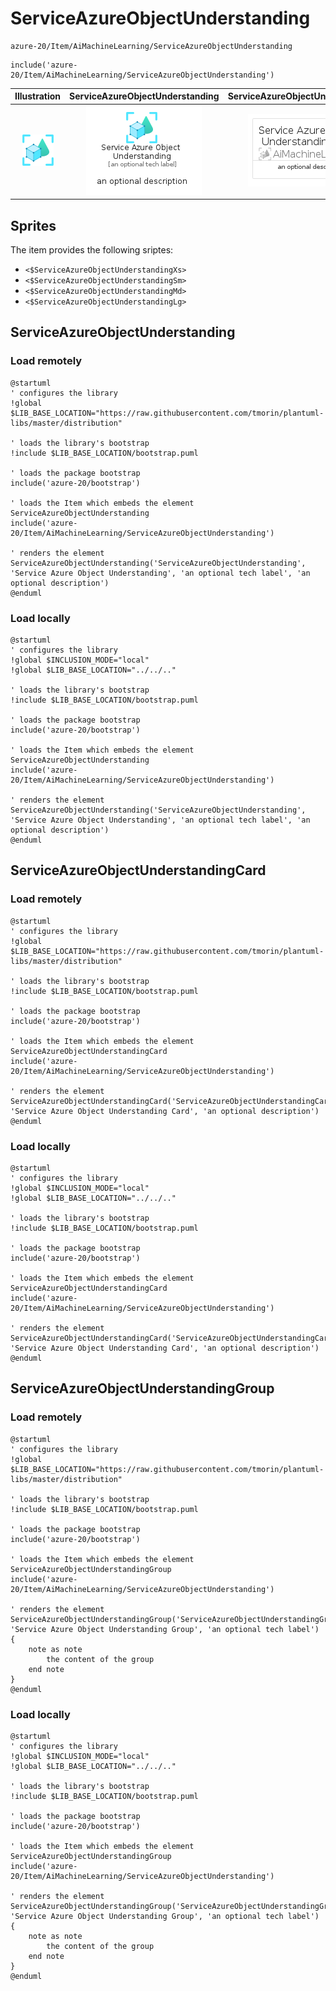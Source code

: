# ServiceAzureObjectUnderstanding


```text
azure-20/Item/AiMachineLearning/ServiceAzureObjectUnderstanding
```

```text
include('azure-20/Item/AiMachineLearning/ServiceAzureObjectUnderstanding')
```



| Illustration | ServiceAzureObjectUnderstanding | ServiceAzureObjectUnderstandingCard | ServiceAzureObjectUnderstandingGroup |
| :---: | :---: | :---: | :---: |
| ![illustration for Illustration](../../../azure-20/Item/AiMachineLearning/ServiceAzureObjectUnderstanding.png) | ![illustration for ServiceAzureObjectUnderstanding](../../../azure-20/Item/AiMachineLearning/ServiceAzureObjectUnderstanding.Local.png) | ![illustration for ServiceAzureObjectUnderstandingCard](../../../azure-20/Item/AiMachineLearning/ServiceAzureObjectUnderstandingCard.Local.png) | ![illustration for ServiceAzureObjectUnderstandingGroup](../../../azure-20/Item/AiMachineLearning/ServiceAzureObjectUnderstandingGroup.Local.png) |



## Sprites
The item provides the following sriptes:

- `<$ServiceAzureObjectUnderstandingXs>`
- `<$ServiceAzureObjectUnderstandingSm>`
- `<$ServiceAzureObjectUnderstandingMd>`
- `<$ServiceAzureObjectUnderstandingLg>`





## ServiceAzureObjectUnderstanding

### Load remotely
```plantuml
@startuml
' configures the library
!global $LIB_BASE_LOCATION="https://raw.githubusercontent.com/tmorin/plantuml-libs/master/distribution"

' loads the library's bootstrap
!include $LIB_BASE_LOCATION/bootstrap.puml

' loads the package bootstrap
include('azure-20/bootstrap')

' loads the Item which embeds the element ServiceAzureObjectUnderstanding
include('azure-20/Item/AiMachineLearning/ServiceAzureObjectUnderstanding')

' renders the element
ServiceAzureObjectUnderstanding('ServiceAzureObjectUnderstanding', 'Service Azure Object Understanding', 'an optional tech label', 'an optional description')
@enduml
```

### Load locally
```plantuml
@startuml
' configures the library
!global $INCLUSION_MODE="local"
!global $LIB_BASE_LOCATION="../../.."

' loads the library's bootstrap
!include $LIB_BASE_LOCATION/bootstrap.puml

' loads the package bootstrap
include('azure-20/bootstrap')

' loads the Item which embeds the element ServiceAzureObjectUnderstanding
include('azure-20/Item/AiMachineLearning/ServiceAzureObjectUnderstanding')

' renders the element
ServiceAzureObjectUnderstanding('ServiceAzureObjectUnderstanding', 'Service Azure Object Understanding', 'an optional tech label', 'an optional description')
@enduml
```

## ServiceAzureObjectUnderstandingCard

### Load remotely
```plantuml
@startuml
' configures the library
!global $LIB_BASE_LOCATION="https://raw.githubusercontent.com/tmorin/plantuml-libs/master/distribution"

' loads the library's bootstrap
!include $LIB_BASE_LOCATION/bootstrap.puml

' loads the package bootstrap
include('azure-20/bootstrap')

' loads the Item which embeds the element ServiceAzureObjectUnderstandingCard
include('azure-20/Item/AiMachineLearning/ServiceAzureObjectUnderstanding')

' renders the element
ServiceAzureObjectUnderstandingCard('ServiceAzureObjectUnderstandingCard', 'Service Azure Object Understanding Card', 'an optional description')
@enduml
```

### Load locally
```plantuml
@startuml
' configures the library
!global $INCLUSION_MODE="local"
!global $LIB_BASE_LOCATION="../../.."

' loads the library's bootstrap
!include $LIB_BASE_LOCATION/bootstrap.puml

' loads the package bootstrap
include('azure-20/bootstrap')

' loads the Item which embeds the element ServiceAzureObjectUnderstandingCard
include('azure-20/Item/AiMachineLearning/ServiceAzureObjectUnderstanding')

' renders the element
ServiceAzureObjectUnderstandingCard('ServiceAzureObjectUnderstandingCard', 'Service Azure Object Understanding Card', 'an optional description')
@enduml
```

## ServiceAzureObjectUnderstandingGroup

### Load remotely
```plantuml
@startuml
' configures the library
!global $LIB_BASE_LOCATION="https://raw.githubusercontent.com/tmorin/plantuml-libs/master/distribution"

' loads the library's bootstrap
!include $LIB_BASE_LOCATION/bootstrap.puml

' loads the package bootstrap
include('azure-20/bootstrap')

' loads the Item which embeds the element ServiceAzureObjectUnderstandingGroup
include('azure-20/Item/AiMachineLearning/ServiceAzureObjectUnderstanding')

' renders the element
ServiceAzureObjectUnderstandingGroup('ServiceAzureObjectUnderstandingGroup', 'Service Azure Object Understanding Group', 'an optional tech label') {
    note as note
        the content of the group
    end note
}
@enduml
```

### Load locally
```plantuml
@startuml
' configures the library
!global $INCLUSION_MODE="local"
!global $LIB_BASE_LOCATION="../../.."

' loads the library's bootstrap
!include $LIB_BASE_LOCATION/bootstrap.puml

' loads the package bootstrap
include('azure-20/bootstrap')

' loads the Item which embeds the element ServiceAzureObjectUnderstandingGroup
include('azure-20/Item/AiMachineLearning/ServiceAzureObjectUnderstanding')

' renders the element
ServiceAzureObjectUnderstandingGroup('ServiceAzureObjectUnderstandingGroup', 'Service Azure Object Understanding Group', 'an optional tech label') {
    note as note
        the content of the group
    end note
}
@enduml
```

